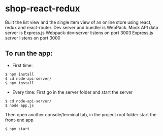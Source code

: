 # shop-react-redux
Built the list view and the single item view of an online store using react, redux and react-router.
Dev server and bundler is WebPack. 
Mock API data server is Express.js
Webpack-dev-server listens on port 3003
Express.js server listens on port 3000

## To run the app:

* First time:

```
$ npm install
$ cd node-api-server/
$ npm install
```

* Every time:
First go in the server folder and start the server

```
$ cd node-api-server/
$ node app.js
```

Then open another console/terminal tab, in the project root folder start the front-end app

```
$ npm start
```
